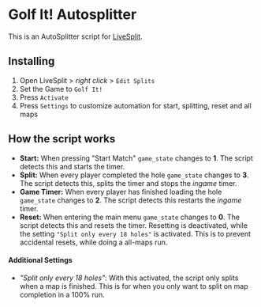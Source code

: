 # Golf It! Autosplitter

This is an AutoSplitter script for [LiveSplit](https://github.com/LiveSplit/LiveSplit). 

## Installing
 1. Open LiveSplit > *right click* > `Edit Splits`
 2. Set the Game to `Golf It!`
 3. Press `Activate`
 4. Press `Settings` to customize automation for start, splitting, reset and all maps

## How the script works

* **Start:** When pressing "Start Match" `game_state` changes to **1**. The script detects this and starts the timer.
* **Split:** When every player completed the hole `game_state` changes to **3**. The script detects this, splits the timer and stops the _ingame_ timer. 
* **Game Timer:** When every player has finished loading the hole `game_state` changes to **2**. The script detects this restarts the _ingame_ timer. 
* **Reset:** When entering the main menu `game_state` changes to **0**. The script detects this and resets the timer. Resetting is deactivated, while the setting `"Split only every 18 holes"` is activated. This is to prevent accidental resets, while doing a all-maps run. 

#### Additional Settings
* _"Split only every 18 holes"_: With this activated, the script only splits when a map is finished. This is for when you only want to split on map completion in a 100% run.
